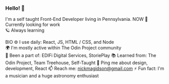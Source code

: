 ### Hello! 👋
I'm a self taught Front-End Developer living in Pennsylvania.
NOW
:milky_way: Currently looking for work <br />
:ringed_planet: Always learning <br />

BIO 
⚙️ I use daily: React, JS, HTML / CSS, and Node <br />
🌍 I'm mostly active within The Odin Project community <br />
💅 Been a part of: EDIFi Digital Services, StoriePlay
:books: Learned from: The Odin Project, Team Treehouse, Self-Taught
💬 Ping me about design, development, React
📫 Reach me: nickmagidson@gmail.com
⚡️ Fun fact: I'm a musician and a huge astronomy enthusiast
